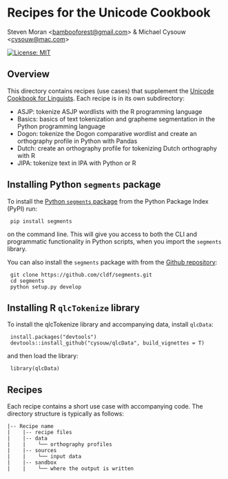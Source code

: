 # Recipes for the Unicode Cookbook

Steven Moran &lt;bambooforest@gmail.com&gt; & Michael Cysouw &lt;cysouw@mac.com&gt;

[![License: MIT](https://img.shields.io/badge/License-MIT-yellow.svg)](https://opensource.org/licenses/MIT)

## Overview

This directory contains recipes (use cases) that supplement the [Unicode Cookbook for Linguists](https://github.com/unicode-cookbook/cookbook). Each recipe is in its own subdirectory:

- ASJP: tokenize ASJP wordlists with the R programming language
- Basics: basics of text tokenization and grapheme segmentation in the Python programming language
- Dogon: tokenize the Dogon comparative wordlist and create an orthography profile in Python with Pandas
- Dutch: create an orthography profile for tokenizing Dutch orthography with R
- JIPA: tokenize text in IPA with Python or R


## Installing Python `segments` package

To install the [Python `segments` package](https://pypi.python.org/pypi/segments) from the Python Package Index (PyPI) run:

```
 pip install segments
``` 

on the command line. This will give you access to both the CLI and programmatic functionality in Python scripts, when you import the `segments` library.

You can also install the `segments` package with from the [Github repository](https://github.com/cldf/segments):

```
 git clone https://github.com/cldf/segments.git
 cd segments
 python setup.py develop
```

## Installing R `qlcTokenize` library

To install the qlcTokenize library and accompanying data, install `qlcData`:

```
 install.packages("devtools")
 devtools::install_github("cysouw/qlcData", build_vignettes = T)
```

and then load the library:

```
 library(qlcData)
```

## Recipes

Each recipe contains a short use case with accompanying code. The directory structure is typically as follows:

```
|-- Recipe name
|    |-- recipe files
|    |-- data
|    |    └── orthography profiles
|    |-- sources
|    |    └── input data
|    |-- sandbox
|    |    └── where the output is written
```


